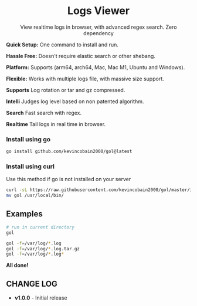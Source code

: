 <h1 align="center">
  Logs Viewer
</h1>
<p align="center">
  View realtime logs in browser, with advanced regex search.
  Zero dependency<br>
</p>

**Quick Setup:** One command to install and run.

**Hassle Free:** Doesn't require elastic search or other shebang.

**Platform:** Supports (arm64, arch64, Mac, Mac M1, Ubuntu and Windows).

**Flexible:** Works with multiple logs file, with massive size support.

**Supports** Log rotation or tar and gz compressed.

**Intelli** Judges log level based on non patented algorithm.

**Search** Fast search with regex.

**Realtime** Tail logs in real time in browser.

### Install using go

```bash
go install github.com/kevincobain2000/gol@latest
```

### Install using curl

Use this method if go is not installed on your server

```bash
curl -sL https://raw.githubusercontent.com/kevincobain2000/gol/master/install.sh | sh
mv gol /usr/local/bin/
```

## Examples

```sh
# run in current directory
gol

gol -f=/var/log/*.log
gol -f=/var/log/*.log.tar.gz
gol -f=/var/log/*.log*
```

**All done!**

## CHANGE LOG

- **v1.0.0** - Initial release